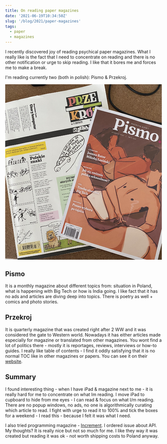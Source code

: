 ```yaml
---
title: On reading paper magazines
date: '2021-06-19T10:34:50Z'
slug: '/blog/2021/paper-magazines'
tags:
  - paper
  - magazines
---
```


I recently discovered joy of reading psychical paper magazines. What I really like is the fact that
I need to concentrate on reading and there is no other notification or urge to skip reading.
I like that it bores me and forces me to make a break.

I'm reading currently two (both in polish): Pismo & Przekroj.

![Pismo & Przekroj magaziness](./magazines.jpg)

## Pismo

It is a monthly magazine about different topics from: situation in Poland, what is happening with
Big Tech or how is India going. I like fact that it has no ads and articles are diving deep into topics.
There is poetry as well + comics and photo stories.

## Przekroj

It is quarterly magazine that was created right after 2 WW and it was considered the gate to Western
world. Nowadays it has either articles made especially for magazine or translated from other magazines.
You wont find a lot of politics there - mostly it is reportages, reviews, interviews or how-to guides.
I really like table of contents - I find it oddly satisfying that it is no normal TOC like in other magazines or papers.
You can see it on their [website](https://przekroj.pl/kwartalnik/papier/3573/3).

## Summary

I found interesting thing - when I have iPad & magazine next to me - it is really hard for me to
concentrate on what Im reading. I move iPad to cupboard to hide from me eyes - I can read & focus on
what I/m reading. There are no popup windows, no ads, no one is algorithmically curating which article
to read. I fight with urge to read it to 100% and tick the boxes for a weekend - I read this - because I felt it was what I need.

I also tried programming magazine - [Increment](https://increment.com).
I ordered issue about API. My thoughts? It is really nice but not so much for me.
I like they way it was created but reading it was ok - not worth shipping costs to Poland anyway.
